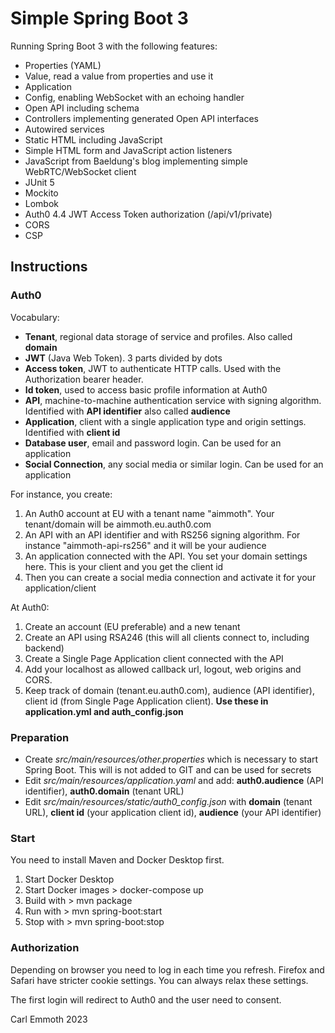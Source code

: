 # Simple Spring Boot 3

Running Spring Boot 3 with the following features:

- Properties (YAML)
- Value, read a value from properties and use it
- Application
- Config, enabling WebSocket with an echoing handler
- Open API including schema
- Controllers implementing generated Open API interfaces
- Autowired services
- Static HTML including JavaScript
- Simple HTML form and JavaScript action listeners
- JavaScript from Baeldung's blog implementing simple WebRTC/WebSocket client
- JUnit 5
- Mockito
- Lombok
- Auth0 4.4 JWT Access Token authorization (/api/v1/private)
- CORS
- CSP

## Instructions

### Auth0

Vocabulary:

- **Tenant**, regional data storage of service and profiles. Also called **domain**
- **JWT** (Java Web Token). 3 parts divided by dots
- **Access token**, JWT to authenticate HTTP calls. Used with the Authorization bearer header.
- **Id token**, used to access basic profile information at Auth0
- **API**, machine-to-machine authentication service with signing algorithm. Identified with **API identifier** also called **audience**
- **Application**, client with a single application type and origin settings. Identified with **client id**
- **Database user**, email and password login. Can be used for an application 
- **Social Connection**, any social media or similar login. Can be used for an application

For instance, you create:

1. An Auth0 account at EU with a tenant name "aimmoth". Your tenant/domain will be aimmoth.eu.auth0.com 
2. An API with an API identifier and with RS256 signing algorithm. For instance "aimmoth-api-rs256" and it will be your audience
3. An application connected with the API. You set your domain settings here. This is your client and you get the client id
4. Then you can create a social media connection and activate it for your application/client

At Auth0:

1. Create an account (EU preferable) and a new tenant
2. Create an API using RSA246 (this will all clients connect to, including backend)
3. Create a Single Page Application client connected with the API
4. Add your localhost as allowed callback url, logout, web origins and CORS.
5. Keep track of domain (tenant.eu.auth0.com), audience (API identifier), client id (from Single Page Application client). **Use these in application.yml and auth_config.json**

### Preparation

- Create *src/main/resources/other.properties* which is necessary to start Spring Boot. This will is not added to GIT and can be used for secrets
- Edit *src/main/resources/application.yaml* and add: **auth0.audience** (API identifier), **auth0.domain** (tenant URL)
- Edit *src/main/resources/static/auth0_config.json* with **domain** (tenant URL), **client id** (your application client id), **audience** (your API identifier)

### Start

You need to install Maven and Docker Desktop first.

1. Start Docker Desktop
2. Start Docker images > docker-compose up
3. Build with > mvn package
4. Run with > mvn spring-boot:start
5. Stop with > mvn spring-boot:stop

### Authorization

Depending on browser you need to log in each time you refresh. Firefox and Safari have stricter cookie settings.
You can always relax these settings.

The first login will redirect to Auth0 and the user need to consent.

Carl Emmoth 2023
